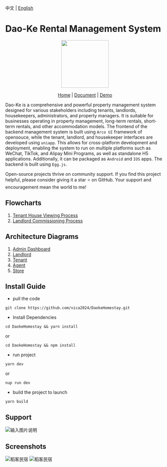 中文 | [English](./README-en.md)

# Dao-Ke Rental Management System
<p align="center">
    <img src="https://s1.imagehub.cc/images/2024/04/29/9e531fec82c60fefbaceaafc8fbf7229.png" width="150" />
</p>
<p align="center">
    <a href="" target="_blank">Home</a> |
    <a href="" target="_blank">Document</a> | 
    <a href="" target="_blank">Demo</a> 
</p>

Dao-Ke is a comprehensive and powerful property management system designed for various stakeholders including tenants, landlords, housekeepers, administrators, and property managers. It is suitable for businesses operating in property management, long-term rentals, short-term rentals, and other accommodation models. The frontend of the backend management system is built using `Arco UI` framework of opensouce, while the tenant, landlord, and housekeeper interfaces are developed using `uniapp`. This allows for cross-platform development and deployment, enabling the system to run on multiple platforms such as WeChat, TikTok, and Alipay Mini Programs, as well as standalone H5 applications. Additionally, it can be packaged as `Android` and `IOS` apps. The backend is built using `Egg.js`.


Open-source projects thrive on community support. If you find this project helpful, please consider giving it a star ⭐️ on GitHub. Your support and encouragement mean the world to me!

## Flowcharts
1.  [Tenant House Viewing Process]()
2.  [Landlord Commissioning Process]()

## Architecture Diagrams
1.  [Admin Dashboard]()
2.  [Landlord]()
3.  [Tenant ]()
4.  [Agent]()
5.  [Store]()

## Install Guide

- pull the code
```
git clone https://github.com/vica2024/DaokeHomestay.git
```
- Install Dependencies
```
cd DaokeHomestay && yarn install 
```
or
```
cd DaokeHomestay && npm install
```
- run project
```
yarn dev
```
or
```
nup run dev
```
- build the project to launch
```
yarn build
```

## Support

![输入图片说明](screenshot/rrrrimage.png)

## Screenshots
<img src="https://s21.ax1x.com/2024/04/28/pkiRMfx.jpg" alt="稻客民宿" border="0" />
<img src="https://s21.ax1x.com/2024/04/28/pkiRKt1.jpg" alt="稻客民宿" border="0" />



